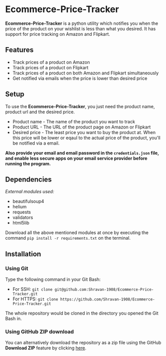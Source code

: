 # Ecommerce-Price-Tracker

**Ecommerce-Price-Tracker** is a python utility which notifies you when the price of the product on your wishlist is less than what you desired. It has support for price tracking on Amazon and Flipkart.

## Features
- Track prices of a product on Amazon
- Track prices of a product on Flipkart
- Track prices of a product on both Amazon and Flipkart simultaneously
- Get notified via emails when the price is lower than desired price

## Setup
To use the **Ecommerce-Price-Tracker**, you just need the product name, product url and the desired price.

* Product name - The name of the product you want to track
* Product URL - The URL of the product page on Amazon or Flipkart
* Desired price - The least price you want to buy the product at. When this price will be lower or eqaul to the actual price of the product, you'll be notified via a email.

**Also provide your email and email password in the `credentials.json` file, and enable less secure apps on your email service provider before running the program.**

## Dependencies
*External modules used:*
- beautifulsoup4
- helium
- requests 
- validators 
- html5lib 

Download all the above mentioned modules at once by executing the command `pip install -r requirements.txt` on the terminal.


## Installation
### Using Git
Type the following command in your Git Bash:

- For SSH:
```git clone git@github.com:Shravan-1908/Ecommerce-Price-Tracker.git```
- For HTTPS: ```git clone https://github.com/Shravan-1908/Ecommerce-Price-Tracker.git```

The whole repository would be cloned in the directory you opened the Git Bash in.

### Using GitHub ZIP download
You can alternatively download the repository as a zip file using the
GitHub **Download ZIP** feature by clicking [here](https://github.com/Shravan-1908/Ecommerce-Price-Tracker/archive/master.zip).